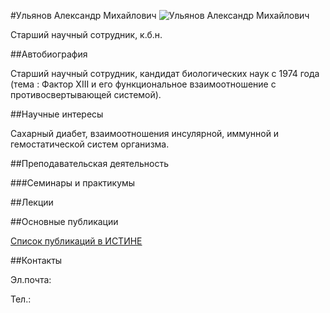 #Ульянов Александр Михайлович
![Ульянов Александр Михайлович](./ulianov.jpg "Ульянов Александр Михайлович")

Старший научный сотрудник, к.б.н.

##Автобиография

Старший  научный сотрудник, кандидат биологических наук  с 1974 года (тема : Фактор XIII и его функциональное взаимоотношение с противосвертывающей системой). 

##Научные интересы

Сахарный диабет, взаимоотношения инсулярной, иммунной  и гемостатической систем организма.

##Преподавательская деятельность

###Семинары и практикумы

##Лекции

##Основные публикации

[Список публикаций в ИСТИНЕ]()

##Контакты

Эл.почта:

Тел.: